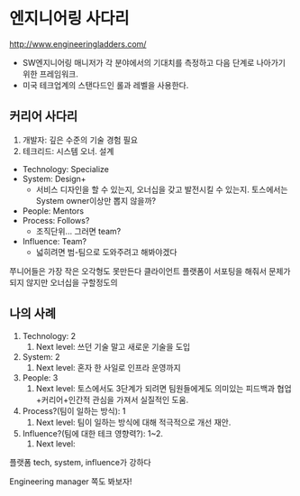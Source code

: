 # 엔지니어링 사다리

http://www.engineeringladders.com/

- SW엔지니어링 매니저가 각 분야에서의 기대치를 측정하고 다음 단계로 나아가기 위한 프레임워크.
- 미국 테크업계의 스탠다드인 롤과 레벨을 사용한다.

## 커리어 사다리

1. 개발자: 깊은 수준의 기술 경험 필요
2. 테크리드: 시스템 오너. 설계

- Technology: Specialize
- System: Design+
  - 서비스 디자인을 할 수 있는지, 오너십을 갖고 발전시킬 수 있는지. 토스에서는 System owner이상만 뽑지 않을까?
- People: Mentors
- Process: Follows?
  - 조직단위... 그러면 team?
- Influence: Team?
  - 넓히려면 범-팀으로 도와주려고 해봐야겠다

쭈니어들은 가장 작은 오각형도 못만든다
클라이언트 플랫폼이 서포팅을 해줘서 문제가 되지 않지만 오너십을 구할정도의

## 나의 사례

1. Technology: 2
   1. Next level: 쓰던 기술 말고 새로운 기술을 도입
2. System: 2
   1. Next level: 혼자 한 사일로 인프라 운영까지
3. People: 3
   1. Next level: 토스에서도 3단계가 되려면 팀원들에게도 의미있는 피드백과 협업+커리어+인간적 관심을 가져서 실질적인 도움.
4. Process?(팀이 일하는 방식): 1
   1. Next level: 팀이 일하는 방식에 대해 적극적으로 개선 재안.
5. Influence?(팀에 대한 테크 영향력?): 1~2.
   1. Next level:

플랫폼 tech, system, influence가 강하다

Engineering manager 쪽도 봐보자!
